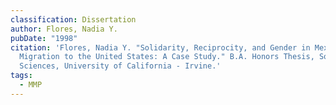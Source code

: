 ```yaml
---
classification: Dissertation
author: Flores, Nadia Y.
pubDate: "1998"
citation: 'Flores, Nadia Y. "Solidarity, Reciprocity, and Gender in Mexican
  Migration to the United States: A Case Study." B.A. Honors Thesis, Social
  Sciences, University of California - Irvine.'
tags:
  - MMP
---
```

